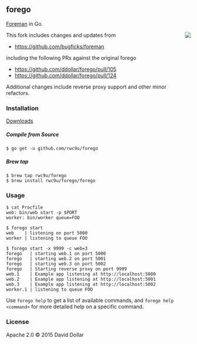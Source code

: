 ## forego

[Foreman](https://github.com/ddollar/foreman) in Go.

<a href="https://circleci.com/gh/rwc9u/forego">
  <img align="right" src="https://circleci.com/gh/rwc9u/forego.svg?style=svg">
</a>

This fork includes changes and updates from
* https://github.com/bugficks/foreman

including the following PRs against the original forego

* https://github.com/ddollar/forego/pull/105
* https://github.com/ddollar/forego/pull/124

Additional changes include reverse proxy support and other minor refactors.

### Installation

[Downloads](https://github.com/rwc9u/forego/releases)

##### Compile from Source

    $ go get -u github.com/rwc9u/forego

##### Brew tap

    $ brew tap rwc9u/forego
    $ brew install rwc9u/forego/forego

### Usage

    $ cat Procfile
    web: bin/web start -p $PORT
    worker: bin/worker queue=FOO

    $ forego start
    web    | listening on port 5000
    worker | listening to queue FOO

    $ forego start -x 9999 -c web=3
    forego   | starting web.1 on port 5000
    forego   | starting web.2 on port 5001
    forego   | starting web.3 on port 5002
    forego   | Starting reverse proxy on port 9999
    web.1    | Example app listening at http://localhost:5000
    web.2    | Example app listening at http://localhost:5001
    web.3    | Example app listening at http://localhost:5002
    worker.1 | listening to queue FOO

Use `forego help` to get a list of available commands, and `forego help
<command>` for more detailed help on a specific command.

### License

Apache 2.0 &copy; 2015 David Dollar
